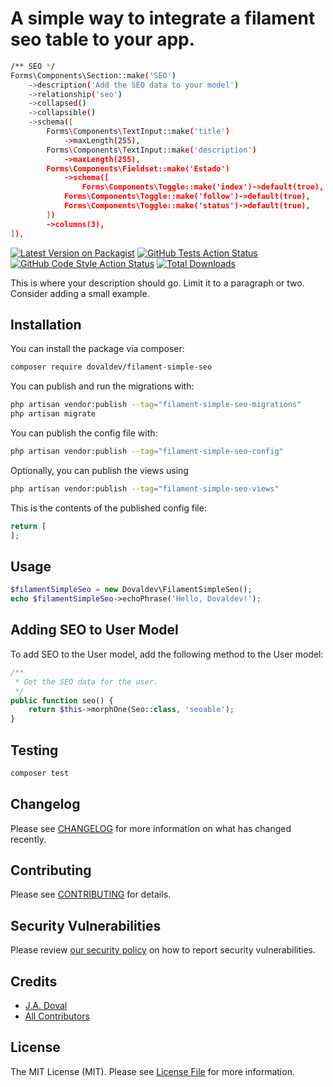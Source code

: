# A simple way to integrate a filament seo table to your app.


```bash
/** SEO */
Forms\Components\Section::make('SEO')
    ->description('Add the SEO data to your model')
    ->relationship('seo')
    ->collapsed()
    ->collapsible()
    ->schema([
        Forms\Components\TextInput::make('title')
            ->maxLength(255),
        Forms\Components\TextInput::make('description')
            ->maxLength(255),
        Forms\Components\Fieldset::make('Estado')
            ->schema([
                Forms\Components\Toggle::make('index')->default(true),
            Forms\Components\Toggle::make('follow')->default(true),
            Forms\Components\Toggle::make('status')->default(true),
        ])
        ->columns(3),
]),
```




[![Latest Version on Packagist](https://img.shields.io/packagist/v/dovaldev/filament-simple-seo.svg?style=flat-square)](https://packagist.org/packages/dovaldev/filament-simple-seo)
[![GitHub Tests Action Status](https://img.shields.io/github/actions/workflow/status/dovaldev/filament-simple-seo/run-tests.yml?branch=main&label=tests&style=flat-square)](https://github.com/dovaldev/filament-simple-seo/actions?query=workflow%3Arun-tests+branch%3Amain)
[![GitHub Code Style Action Status](https://img.shields.io/github/actions/workflow/status/dovaldev/filament-simple-seo/fix-php-code-styling.yml?branch=main&label=code%20style&style=flat-square)](https://github.com/dovaldev/filament-simple-seo/actions?query=workflow%3A"Fix+PHP+code+styling"+branch%3Amain)
[![Total Downloads](https://img.shields.io/packagist/dt/dovaldev/filament-simple-seo.svg?style=flat-square)](https://packagist.org/packages/dovaldev/filament-simple-seo)



This is where your description should go. Limit it to a paragraph or two. Consider adding a small example.

## Installation

You can install the package via composer:

```bash
composer require dovaldev/filament-simple-seo
```

You can publish and run the migrations with:

```bash
php artisan vendor:publish --tag="filament-simple-seo-migrations"
php artisan migrate
```

You can publish the config file with:

```bash
php artisan vendor:publish --tag="filament-simple-seo-config"
```

Optionally, you can publish the views using

```bash
php artisan vendor:publish --tag="filament-simple-seo-views"
```

This is the contents of the published config file:

```php
return [
];
```

## Usage

```php
$filamentSimpleSeo = new Dovaldev\FilamentSimpleSeo();
echo $filamentSimpleSeo->echoPhrase('Hello, Dovaldev!');
```

## Adding SEO to User Model

To add SEO to the User model, add the following method to the User model:

```php
/**
 * Get the SEO data for the user.
 */
public function seo() {
    return $this->morphOne(Seo::class, 'seoable');
}
```

## Testing

```bash
composer test
```

## Changelog

Please see [CHANGELOG](CHANGELOG.md) for more information on what has changed recently.

## Contributing

Please see [CONTRIBUTING](.github/CONTRIBUTING.md) for details.

## Security Vulnerabilities

Please review [our security policy](../../security/policy) on how to report security vulnerabilities.

## Credits

- [J.A. Doval](https://github.com/dovaldev)
- [All Contributors](../../contributors)

## License

The MIT License (MIT). Please see [License File](LICENSE.md) for more information.
